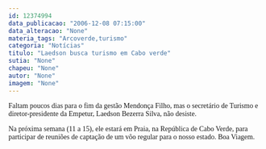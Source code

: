 ```yaml
---
id: 12374994
data_publicacao: "2006-12-08 07:15:00"
data_alteracao: "None"
materia_tags: "Arcoverde,turismo"
categoria: "Notícias"
titulo: "Laedson busca turismo em Cabo verde"
sutia: "None"
chapeu: "None"
autor: "None"
imagem: "None"
---
```

<p><P><FONT face=Verdana>Faltam poucos dias para o fim da gestão Mendonça Filho, mas o secretário de Turismo e diretor-presidente da Empetur, Laedson Bezerra Silva, não desiste. </FONT></P></p>
<p><P><FONT face=Verdana>Na próxima semana (11 a 15), ele estará em Praia, na República de Cabo Verde, para participar de reuniões de captação de um vôo regular para o nosso estado. Boa Viagem.</FONT></P> </p>
